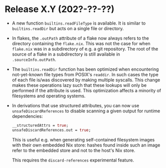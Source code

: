 # Release X.Y (202?-??-??)

* A new function `builtins.readFileType` is available. It is similar to
  `builtins.readDir` but acts on a single file or directory.

* In flakes, the `.outPath` attribute of a flake now always refers to the
  directory containing the `flake.nix`. This was not the case for when
  `flake.nix` was in a subdirectory of e.g. a git repository.
  The root of the source of a flake in a subdirectory is still available in
  `.sourceInfo.outPath`.

* The `builtins.readDir` function has been optimized when encountering not-yet-known
  file types from POSIX's `readdir`. In such cases the type of each file is/was
  discovered by making multiple syscalls. This change makes these operations
  lazy such that these lookups will only be performed if the attribute is used.
  This optimization affects a minority of filesystems and operating systems.

* In derivations that use structured attributes, you can now use `unsafeDiscardReferences`
  to disable scanning a given output for runtime dependencies:
  ```nix
  __structuredAttrs = true;
  unsafeDiscardReferences.out = true;
  ```
  This is useful e.g. when generating self-contained filesystem images with
  their own embedded Nix store: hashes found inside such an image refer
  to the embedded store and not to the host's Nix store.

  This requires the `discard-references` experimental feature.
